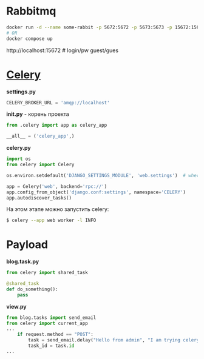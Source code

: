 # Rabbitmq
```bash
docker run -d --name some-rabbit -p 5672:5672 -p 5673:5673 -p 15672:15672 rabbitmq:3-management
# OR
docker compose up
```
http://localhost:15672 # login/pw guest/gues 
# [Celery](https://docs.celeryproject.org/en/stable/django/first-steps-with-django.html)
**settings.py**
```python
CELERY_BROKER_URL = 'amqp://localhost'
```
**__init__.py** - корень проекта
```python
from .celery import app as celery_app

__all__ = ('celery_app',)
```
**celery.py**
```python
import os
from celery import Celery

os.environ.setdefault('DJANGO_SETTINGS_MODULE', 'web.settings')  # where as - project name

app = Celery('web', backend='rpc://')
app.config_from_object('django.conf:settings', namespace='CELERY')
app.autodiscover_tasks()
```
На этом этапе можно запустить celery:
```bash
$ celery --app web worker -l INFO
```
# Payload
**blog.task.py**
```python
from celery import shared_task

@shared_task
def do_something():
    pass
```
**view.py**
```python
from blog.tasks import send_email
from celery import current_app
...
    if request.method == "POST":
        task = send_email.delay("Hello from admin", "I am trying celery")
        task_id = task.id
...
```
